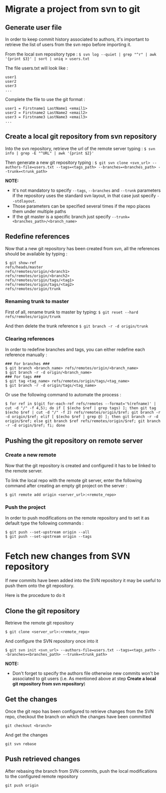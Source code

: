 # Migrate a project from svn to git

## Generate user file

In order to keep commit history associated to authors, it's important to retrieve the list of users from the svn repo before importing it.

From the local svn repository type :
`$ svn log --quiet | grep "^r" | awk '{print $3}' | sort | uniq > users.txt`

The file users.txt will look like :
```
user1
user2
user3
...
```

Complete the file to use the git format :
```
user1 = Firstname1 LastName1 <email1>
user2 = Firstname2 LastName2 <email2>
user3 = Firstname3 LastName3 <email3>
...
```

## Create a local git repository from svn repository

Into the svn repository, retrieve the url of the remote server typing :
`$ svn info | grep -E "^URL" | awk '{print $2}'`

Then generate a new git repository typing :
`$ git svn clone <svn_url> --authors-file=users.txt --tags=<tags_path> --branches=<branches_path> --trunk=<trunk_path>`

**NOTE:**
- It's not mandatory to specify `--tags`, `--branches` and `--trunk` parameters if the repository uses the standard svn layout, in that case just specify `--stdlayout`.
- Those parameters can be specified several times if the repo places them under multiple paths
- If the git master is a specific branch just specify `--trunk=<branches_path>/<branch_name>`

## Redefine references

Now that a new git repository has been created from svn, all the references should be available by typing :

```
$ git show-ref
refs/heads/master
refs/remotes/origin/<branch1>
refs/remotes/origin/<branch2>
refs/remotes/origin/tags/<tag1>
refs/remotes/origin/tags/<tag2>
refs/remotes/origin/trunk
```
### Renaming trunk to master

First of all, rename trunk to master by typing:
`$ git reset --hard  refs/remotes/origin/trunk`

And then delete the trunk reference
`$ git branch -r -d origin/trunk`

### Clearing references

In order to redefine branches and tags, you can either redefine each reference manually :

```
### For branches ###
$ git branch <branch_name> refs/remotes/origin/<branch_name>
$ git branch -r -d origin/<branch_name>
### For tags ###
$ git tag <tag_name> refs/remotes/origin/tags/<tag_name>
$ git branch -r -d origin/tags/<tag_name>
```

Or use the following command to automate the process :
```
$ for ref in $(git for-each-ref refs/remotes --format='%(refname)' | cut -d "/" -f 4,5); do if [ $(echo $ref | grep tags) ]; then git tag $(echo $ref | cut -d "/" -f 2) refs/remotes/origin/$ref; git branch -r -d origin/$ref; elif [ $(echo $ref | grep @) ]; then git branch -r -d origin/$ref; else git branch $ref refs/remotes/origin/$ref; git branch -r -d origin/$ref; fi; done
```

## Pushing the git repository on remote server

### Create a new remote

Now that the git repository is created and configured it has to be linked to the remote server.

To link the local repo with the remote git server, enter the following command after creating an empty git project on the server :

`$ git remote add origin <server_url>:<remote_repo>`

### Push the project

In order to push modifications on the remote repository and to set it as default type the following commands :

```
$ git push --set-upstream origin --all
$ git push --set-upstream origin --tags
```

# Fetch new changes from SVN repository

If new commits have been added into the SVN repository it may be useful to push them onto the git repository.

Here is the procedure to do it

## Clone the git repository

Retrieve the remote git repository

`$ git clone <server_url>:<remote_repo>`

And configure the SVN repository once into it

`$ git svn init <svn_url> --authors-file=users.txt --tags=<tags_path> --branches=<branches_path> --trunk=<trunk_path>`

**NOTE:**
- Don't forget to specify the authors file otherwise new commits won't be associated to git users (i.e. As mentioned above at step **Create a local git repository from svn repository**)

## Get the changes

Once the git repo has been configured to retrieve changes from the SVN repo, checkout the branch on which the changes have been committed

`git checkout <branch>`

And get the changes 

`git svn rebase`

## Push retrieved changes

After rebasing the branch from SVN commits, push the local modifications to the configured remote repository

`git push origin`
